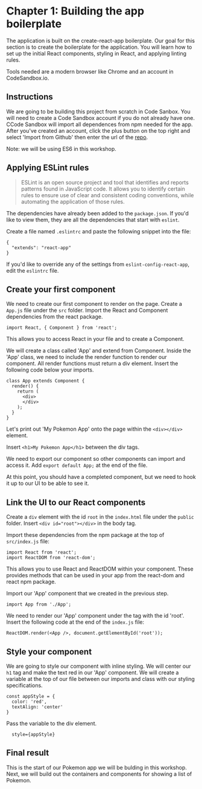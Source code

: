 # Chapter 1: Building the app boilerplate

The application is built on the create-react-app boilerplate. Our goal for this section is to create the boilerplate for the application. You will learn how to set up the initial React components, styling in React, and applying linting rules.

Tools needed are a modern browser like Chrome and an account in CodeSandbox.io. 

## Instructions

We are going to be building this project from scratch in Code Sanbox. You will need to create a Code Sandbox account if you do not already have one. CCode Sandbox will import all dependences from npm needed for the app. After you've created an account, click the plus button on the top right and select 'Import from Github' then enter the url of the [repo]( https://github.com/rizcheldayao/workshop/tree/master/chapter0-code). 

Note: we will be using ES6 in this workshop. 

## Applying ESLint rules

> ESLint is an open source project and tool that identifies and reports patterns found in JavaScript code. It allows you to identify certain rules to ensure use of clear and consistent coding conventions, while automating the application of those rules. 

The dependencies have already been added to the `package.json`. If you'd like to view them, they are all the dependencies that start with `eslint`. 

Create a file named `.eslintrc` and paste the following snippet into the file: 

```
{
  "extends": "react-app"
}
```

If you'd like to override any of the settings from `eslint-config-react-app`, edit the `eslintrc` file.

## Create your first component

We need to create our first component to render on the page. Create a `App.js` file under the `src` folder. Import the React and Component dependencies from the react package. 

```
import React, { Component } from 'react';
```

This allows you to access React in your file and to create a Component. 

We will create a class called 'App' and extend from Component. Inside the 'App' class, we need to include the render function to render our component. All render functions must return a div element. Insert the following code below your imports. 

```
class App extends Component {
  render() {
    return (
      <div>
      </div>
    );
  }
}
```

Let's print out 'My Pokemon App' onto the page within the `<div></div>` element. 

Insert `<h1>My Pokemon App</h1>` between the div tags. 

We need to export our component so other components can import and access it. Add `export default App;` at the end of the file. 

At this point, you should have a completed component, but we need to hook it up to our UI to be able to see it.

## Link the UI to our React components

Create a `div` element with the id `root` in the `index.html` file under the `public` folder. Insert `<div id="root"></div>` in the body tag. 

Import these dependencies from the npm package at the top of `src/index.js` file: 

```
import React from 'react';
import ReactDOM from 'react-dom';
```

This allows you to use React and ReactDOM within your component. These provides methods that can be used in your app from the react-dom and react npm package. 

Import our 'App' component that we created in the previous step. 

``` 
import App from './App';
```

We need to render our 'App' component under the tag with the id 'root'. Insert the following code at the end of the `index.js` file: 

```
ReactDOM.render(<App />, document.getElementById('root'));
```

## Style your component

We are going to style our component with inline styling. We will center our `h1` tag and make the text red in our 'App' component. We will create a variable at the top of our file between our imports and class with our styling specifications. 

```
const appStyle = {
  color: 'red', 
  textAlign: 'center'
}
```

Pass the variable to the div element. 

```
  style={appStyle}
```

## Final result 

This is the start of our Pokemon app we will be bulding in this workshop. Next, we will build out the containers and components for showing a list of Pokemon. 

